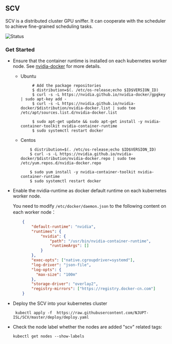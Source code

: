 ## SCV
SCV is a distributed cluster GPU sniffer. 
It can cooperate with the scheduler to achieve 
fine-grained scheduling tasks.

![Status](https://github.com/NJUPT-ISL/SCV/workflows/Go/badge.svg)

### Get Started
- Ensure that the container runtime is installed on each kubernetes worker node. See [nvidia-docker](https://github.com/NVIDIA/nvidia-docker#quickstart)
for more details.
    -  Ubuntu 
       ```shell
            # Add the package repositories
            $ distribution=$(. /etc/os-release;echo $ID$VERSION_ID)
            $ curl -s -L https://nvidia.github.io/nvidia-docker/gpgkey | sudo apt-key add -
            $ curl -s -L https://nvidia.github.io/nvidia-docker/$distribution/nvidia-docker.list | sudo tee /etc/apt/sources.list.d/nvidia-docker.list
            
            $ sudo apt-get update && sudo apt-get install -y nvidia-container-toolkit nvidia-container-runtime
            $ sudo systemctl restart docker
        ```
    - Centos
        ```shell
            $ distribution=$(. /etc/os-release;echo $ID$VERSION_ID)
            $ curl -s -L https://nvidia.github.io/nvidia-docker/$distribution/nvidia-docker.repo | sudo tee /etc/yum.repos.d/nvidia-docker.repo
            
            $ sudo yum install -y nvidia-container-toolkit nvidia-container-runtime
            $ sudo systemctl restart docker
        ```
- Enable the nvidia-runtime as docker default runtime on each kubernetes worker node.

    You need to modify `/etc/docker/daemon.json` to the following content on each worker node：
    ```json
        {
            "default-runtime": "nvidia",
            "runtimes": {
                "nvidia": {
                    "path": "/usr/bin/nvidia-container-runtime",
                    "runtimeArgs": []
                }
            },
            "exec-opts": ["native.cgroupdriver=systemd"],
            "log-driver": "json-file",
            "log-opts": {
              "max-size": "100m"
            },
            "storage-driver": "overlay2",
            "registry-mirrors": ["https://registry.docker-cn.com"]
        }
    ```
- Deploy the SCV into your kubernetes cluster
  ```shell
   kubectl apply -f  https://raw.githubusercontent.com/NJUPT-ISL/SCV/master/deploy/deploy.yaml
  ```

- Check the node label whether the nodes are added "scv" related tags:
    ```shell
    kubectl get nodes --show-labels  
  ```